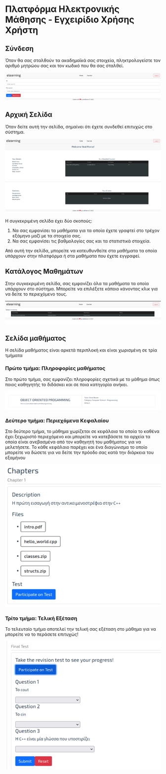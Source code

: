 # Πλατφόρμα Ηλεκτρονικής Μάθησης - Εγχειρίδιο Χρήσης Χρήστη

## Σύνδεση

Όταν θα σας σταλθούν τα ακαδημαϊκά σας στοιχεία, πληκτρολογείστε τον αριθμό μητρώου σας και τον κωδικό που θα σας σταλθεί.

![](login.png)

## Αρχική Σελίδα

Όταν δείτε αυτή την σελίδα, σημαίνει ότι έχετε συνδεθεί επιτυχώς στο σύστημα.

![](homepage.png)

Η συγκεκριμένη σελίδα έχει δύο σκοπούς:

1. Να σας εμφανίσει τα μαθήματα για τα οποία έχετε γραφτεί στο τρέχον εξάμηνο μαζί με τα στοιχεία σας.
2. Να σας εμφανίσει τις βαθμολογίες σας και τα στατιστικά στοιχεία.

Από αυτή την σελίδα, μπορείτε να κατευθυνθείτε στα μαθήματα τα οποία υπάρχουν στην πλατφόρμα ή στα μαθήματα που έχετε εγγραφεί.

## Κατάλογος Μαθημάτων

Στην συγκεκριμένη σελίδα, σας εμφανίζει όλα τα μαθήματα τα οποία υπάρχουν στο σύστημα. Μπορείτε να επιλέξετε κάποιο κάνοντας κλικ για να δείτε το περιεχόμενο τους.

![](courses.png)

## Σελίδα μαθήματος

Η σελίδα μαθήματος είναι αρκετά περιπλοκή και είναι χωρισμένη σε τρία τμήματα

### Πρώτο τμήμα: Πληροφορίες μαθήματος

Στο πρώτο τμήμα, σας εμφανίζει πληροφορίες σχετικά με το μάθημα όπως ποιος καθηγητής το διδάσκει και σε ποια κατηγορία ανήκει.

![](course_1.png)

### Δεύτερο τμήμα: Περιεχόμενα Κεφαλαίου

Στο δεύτερο τμήμα, το μάθημα χωρίζεται σε κεφάλαια τα οποία το καθένα έχει ξεχωριστό περιεχόμενο και μπορείτε να κατεβάσετε τα αρχεία τα οποία είναι ανεβασμένα από τον καθηγητή του μαθήματος για να μελετήσετε. Το κάθε κεφάλαιο παρέχει και ένα διαγώνισμα το οποίο μπορείτε να δώσετε για να δείτε την πρόοδο σας κατά την διάρκεια του εξαμήνου

![](course_2.png)

### Τρίτο τμήμα: Τελική Εξέταση

Το τελευταίο τμήμα αποτελεί την τελική σας εξέταση στο μάθημα για να μπορείτε να το περάσετε επιτυχώς!

![](course_3.png)
